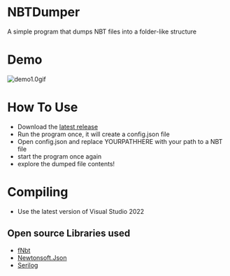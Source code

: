 # NBTDumper
A simple program that dumps NBT files into a folder-like structure

# Demo
![demo1.0gif](https://github.com/Jurij15/NBTDumper/blob/master/docs/demos/1.0-demo.gif)

# How To Use
- Download the [latest release](https://github.com/Jurij15/NBTDumper/releases)
- Run the program once, it will create a config.json file
- Open config.json and replace YOURPATHHERE with your path to a NBT file
- start the program once again
- explore the dumped file contents!

# Compiling
- Use the latest version of Visual Studio 2022

## Open source Libraries used
- [fNbt](https://github.com/mstefarov/fNbt)
- [Newtonsoft.Json](https://github.com/JamesNK/Newtonsoft.Json)
- [Serilog](https://github.com/serilog/serilog)
